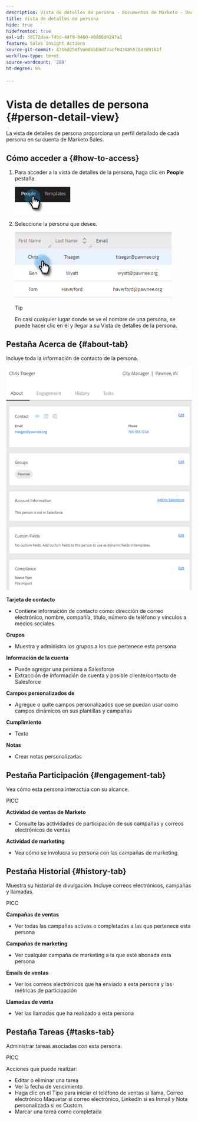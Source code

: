 ```yaml
---
description: Vista de detalles de persona - Documentos de Marketo - Documentación del producto
title: Vista de detalles de persona
hide: true
hidefromtoc: true
exl-id: 3d172daa-745d-44f9-8460-40866d0247a1
feature: Sales Insight Actions
source-git-commit: 431bd258f9a68bbb9df7acf043085578d3d91b1f
workflow-type: tm+mt
source-wordcount: '288'
ht-degree: 6%

---
```


# Vista de detalles de persona {#person-detail-view}

La vista de detalles de persona proporciona un perfil detallado de cada persona en su cuenta de Marketo Sales.

## Cómo acceder a {#how-to-access}

1. Para acceder a la vista de detalles de la persona, haga clic en **People** pestaña.

   ![](assets/person-detail-view-1.png)

1. Seleccione la persona que desee.

   ![](assets/person-detail-view-2.png)

   >[!TIP]
   >
   >En casi cualquier lugar donde se ve el nombre de una persona, se puede hacer clic en él y llegar a su Vista de detalles de la persona.

## Pestaña Acerca de {#about-tab}

Incluye toda la información de contacto de la persona.

![](assets/person-detail-view-3.png)

**Tarjeta de contacto**

* Contiene información de contacto como: dirección de correo electrónico, nombre, compañía, título, número de teléfono y vínculos a medios sociales

**Grupos**

* Muestra y administra los grupos a los que pertenece esta persona

**Información de la cuenta**

* Puede agregar una persona a Salesforce
* Extracción de información de cuenta y posible cliente/contacto de Salesforce

**Campos personalizados de**

* Agregue o quite campos personalizados que se puedan usar como campos dinámicos en sus plantillas y campañas

**Cumplimiento**

* Texto

**Notas**

* Crear notas personalizadas

## Pestaña Participación {#engagement-tab}

Vea cómo esta persona interactúa con su alcance.

PICC

**Actividad de ventas de Marketo**

* Consulte las actividades de participación de sus campañas y correos electrónicos de ventas

**Actividad de marketing**

* Vea cómo se involucra su persona con las campañas de marketing

## Pestaña Historial {#history-tab}

Muestra su historial de divulgación. Incluye correos electrónicos, campañas y llamadas.

PICC

**Campañas de ventas**

* Ver todas las campañas activas o completadas a las que pertenece esta persona

**Campañas de marketing**

* Ver cualquier campaña de marketing a la que esté abonada esta persona

**Emails de ventas**

* Ver los correos electrónicos que ha enviado a esta persona y las métricas de participación

**Llamadas de venta**

* Ver las llamadas que ha realizado a esta persona

## Pestaña Tareas {#tasks-tab}

Administrar tareas asociadas con esta persona.

PICC

Acciones que puede realizar:

* Editar o eliminar una tarea
* Ver la fecha de vencimiento
* Haga clic en el Tipo para iniciar el teléfono de ventas si llama, Correo electrónico Maquetar si correo electrónico, LinkedIn si es Inmail y Nota personalizada si es Custom.
* Marcar una tarea como completada
